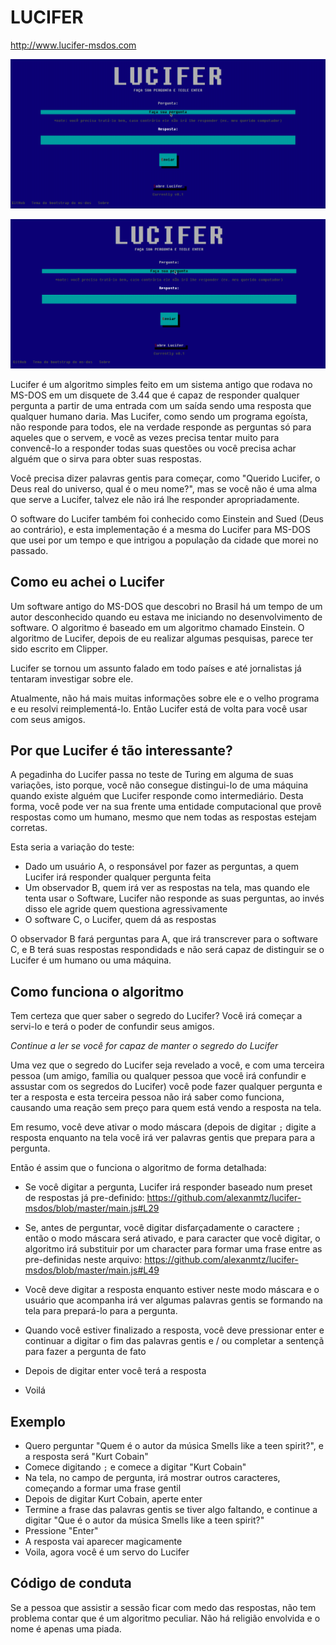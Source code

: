 # LUCIFER

http://www.lucifer-msdos.com

![Um exemplo do lucifer quando ele não te responde](lucifer-no-answer.gif)

![Um exemplo do Lucifer quando ele te responde](lucifer-answer.gif)

Lucifer é um algoritmo simples feito em um sistema antigo que rodava no MS-DOS em um disquete de 3.44 que é capaz de responder qualquer pergunta a partir de uma entrada com um saída sendo uma resposta que qualquer humano daria. Mas Lucifer, como sendo um programa egoísta, não responde para todos, ele na verdade responde as perguntas só para aqueles que o servem, e você as vezes precisa tentar muito para convencê-lo a responder todas suas questões ou você precisa achar alguém que o sirva para obter suas respostas.

Você precisa dizer palavras gentis para começar, como "Querido Lucifer, o Deus real do universo, qual é o meu nome?", mas se você não é uma alma que serve a Lucifer, talvez ele não irá lhe responder apropriadamente.

O software do Lucifer também foi conhecido como Einstein and Sued (Deus ao contrário), e esta implementação é a mesma do Lucifer para MS-DOS que usei por um tempo e que intrigou a população da cidade que morei no passado.

## Como eu achei o Lucifer
Um software antigo do MS-DOS que descobri no Brasil há um tempo de um autor desconhecido quando eu estava me iniciando no desenvolvimento de software. O algoritmo é baseado em um algoritmo chamado Einstein. O algoritmo de Lucifer, depois de eu realizar algumas pesquisas, parece ter sido escrito em Clipper.

Lucifer se tornou um assunto falado em todo países e até jornalistas já tentaram investigar sobre ele.

Atualmente, não há mais muitas informações sobre ele e o velho programa e eu resolvi reimplementá-lo. Então Lucifer está de volta para você usar com seus amigos.

## Por que Lucifer é tão interessante?
A pegadinha do Lucifer passa no teste de Turing em alguma de suas variações, isto porque, você não consegue distingui-lo de uma máquina quando existe alguém que Lucifer responde como intermediário. Desta forma, você pode ver na sua frente uma entidade computacional que provê respostas como um humano, mesmo que nem todas as respostas estejam corretas.

Esta seria a variação do teste:
* Dado um usuário A, o responsável por fazer as perguntas, a quem Lucifer irá responder qualquer pergunta feita
* Um observador B, quem irá ver as respostas na tela, mas quando ele tenta usar o Software, Lucifer não responde as suas perguntas, ao invés disso ele agride quem questiona agressivamente
* O software C, o Lucifer, quem dá as respostas

O observador B fará perguntas para A, que irá transcrever para o software C, e B terá suas respostas respondidads e não será capaz de distinguir se o Lucifer é um humano ou uma máquina.

## Como funciona o algoritmo
Tem certeza que quer saber o segredo do Lucifer? Você irá começar a servi-lo e terá o poder de confundir seus amigos.

*Continue a ler se você for capaz de manter o segredo do Lucifer*

Uma vez que o segredo do Lucifer seja revelado a você, e com uma terceira pessoa (um amigo, família ou qualquer pessoa que você irá confundir e assustar com os segredos do Lucifer) você pode fazer qualquer pergunta e ter a resposta e esta terceira pessoa não irá saber como funciona, causando uma reação sem preço para quem está vendo a resposta na tela.

Em resumo, você deve ativar o modo máscara (depois de digitar `;` digite a resposta enquanto na tela você irá
 ver palavras gentis que prepara para a pergunta.

Então é assim que o funciona o algoritmo de forma detalhada:

* Se você digitar a pergunta, Lucifer irá responder baseado num preset de respostas já pre-definido: https://github.com/alexanmtz/lucifer-msdos/blob/master/main.js#L29

* Se, antes de perguntar, você digitar disfarçadamente o caractere `;` então o modo máscara será ativado, e para caracter que você digitar, o algoritmo irá substituir por um character para formar uma frase entre as pre-definidas neste arquivo: https://github.com/alexanmtz/lucifer-msdos/blob/master/main.js#L49

* Você deve digitar a resposta enquanto estiver neste modo máscara e o usuário que acompanha irá ver algumas palavras gentis se formando na tela para prepará-lo para a pergunta.

* Quando você estiver finalizado a resposta, você deve pressionar enter e continuar a digitar o fim das palavras gentis e / ou completar a sentençã para fazer a pergunta de fato

* Depois de digitar enter você terá a resposta

* Voilá

## Exemplo

* Quero perguntar "Quem é o autor da música Smells like a teen spirit?", e a resposta será "Kurt Cobain"
* Comece digitando `;` e comece a digitar "Kurt Cobain"
* Na tela, no campo de pergunta, irá mostrar outros caracteres, começando a formar uma frase gentil
* Depois de digitar Kurt Cobain, aperte enter
* Termine a frase das palavras gentis se tiver algo faltando, e continue a digitar "Que é o autor da música Smells like a teen spirit?"
* Pressione "Enter"
* A resposta vai aparecer magicamente
* Voila, agora você é um servo do Lucifer

## Código de conduta
Se a pessoa que assistir a sessão ficar com medo das respostas, não tem problema contar que é um algoritmo peculiar. Não há religião envolvida e o nome é apenas uma piada.
